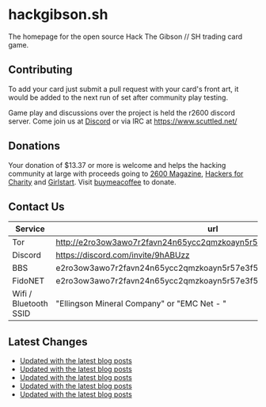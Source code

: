 # hackgibson.sh
The homepage for the open source Hack The Gibson // SH trading card game.


## Contributing

To add your card just submit a pull request with your card's front art, it would be added to the next run of set after community play testing.

Game play and discussions over the project is held the r2600 discord server. Come join us at [Discord](https://discord.com/invite/9hABUzz) or via IRC at https://www.scuttled.net/


## Donations

Your donation of $13.37 or more is welcome and helps the hacking community at large with proceeds going to [2600 Magazine](https://2600.com/), [Hackers for Charity](https://hackersforcharity.org) and [Girlstart](https://girlstart.org).  Visit [buymeacoffee](https://www.buymeacoffee.com/hackgibson.sh) to donate.


## Contact Us

Service | url
-|-
Tor | http://e2ro3ow3awo7r2favn24n65ycc2qmzkoayn5r57e3f56nvjwdcgg32ad.onion
Discord | https://discord.com/invite/9hABUzz
BBS | e2ro3ow3awo7r2favn24n65ycc2qmzkoayn5r57e3f56nvjwdcgg32ad.onion:23
FidoNET | e2ro3ow3awo7r2favn24n65ycc2qmzkoayn5r57e3f56nvjwdcgg32ad.onion:24554
Wifi / Bluetooth SSID | "Ellingson Mineral Company" or "EMC Net - <fidonet address>"

## Latest Changes
<!-- BLOG-POST-LIST:START -->
- [Updated with the latest blog posts](https://github.com/DFW2600/hackgibson.sh/commit/413037f363c844418367b10a250b75c090f6a691)
- [Updated with the latest blog posts](https://github.com/DFW2600/hackgibson.sh/commit/aa214978a3b5e0ce57044fc2df99da187de18b1c)
- [Updated with the latest blog posts](https://github.com/DFW2600/hackgibson.sh/commit/d15bf510fd35bfcb93a901098435fd2db6fa4f5e)
- [Updated with the latest blog posts](https://github.com/DFW2600/hackgibson.sh/commit/77e578e2b14540a24e6e6abdcb4d89dad9799ca2)
- [Updated with the latest blog posts](https://github.com/DFW2600/hackgibson.sh/commit/c1df14367b3237a6f93b6f808f886530108214a2)
<!-- BLOG-POST-LIST:END -->
